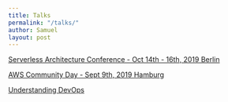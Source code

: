 ```yaml
---
title: Talks
permalink: "/talks/"
author: Samuel
layout: post
---
```


[Serverless Architecture Conference - Oct 14th - 16th, 2019 Berlin](https://speakerdeck.com/abiodunjames/build-a-serverless-recommendation-engine-in-72-hours)

[AWS Community Day - Sept 9th, 2019 Hamburg](https://www.slideshare.net/SamuelJames16/aws-community-day-keynote)

[Understanding DevOps](https://www.slideshare.net/SamuelJames16/understanding-devops-236615132)
